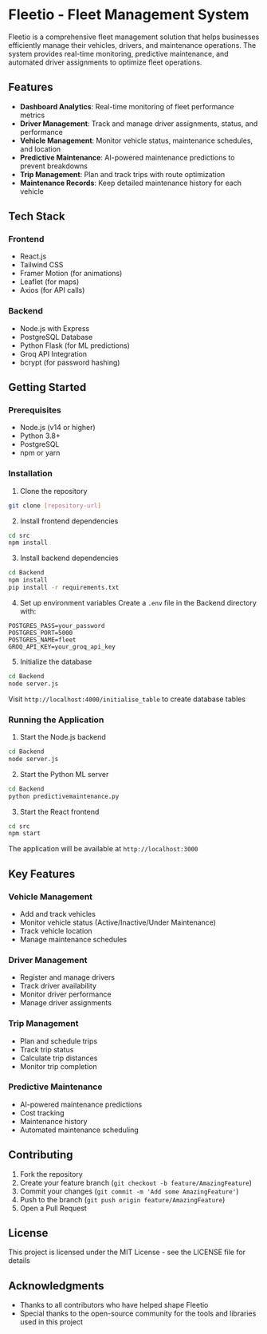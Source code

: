 # Fleetio - Fleet Management System

Fleetio is a comprehensive fleet management solution that helps businesses efficiently manage their vehicles, drivers, and maintenance operations. The system provides real-time monitoring, predictive maintenance, and automated driver assignments to optimize fleet operations.

## Features

- **Dashboard Analytics**: Real-time monitoring of fleet performance metrics
- **Driver Management**: Track and manage driver assignments, status, and performance
- **Vehicle Management**: Monitor vehicle status, maintenance schedules, and location
- **Predictive Maintenance**: AI-powered maintenance predictions to prevent breakdowns
- **Trip Management**: Plan and track trips with route optimization
- **Maintenance Records**: Keep detailed maintenance history for each vehicle

## Tech Stack

### Frontend
- React.js
- Tailwind CSS
- Framer Motion (for animations)
- Leaflet (for maps)
- Axios (for API calls)

### Backend
- Node.js with Express
- PostgreSQL Database
- Python Flask (for ML predictions)
- Groq API Integration
- bcrypt (for password hashing)

## Getting Started

### Prerequisites
- Node.js (v14 or higher)
- Python 3.8+
- PostgreSQL
- npm or yarn

### Installation

1. Clone the repository
```bash
git clone [repository-url]
```

2. Install frontend dependencies
```bash
cd src
npm install
```

3. Install backend dependencies
```bash
cd Backend
npm install
pip install -r requirements.txt
```

4. Set up environment variables
Create a `.env` file in the Backend directory with:
```
POSTGRES_PASS=your_password
POSTGRES_PORT=5000
POSTGRES_NAME=fleet
GROQ_API_KEY=your_groq_api_key
```

5. Initialize the database
```bash
cd Backend
node server.js
```
Visit `http://localhost:4000/initialise_table` to create database tables

### Running the Application

1. Start the Node.js backend
```bash
cd Backend
node server.js
```

2. Start the Python ML server
```bash
cd Backend
python predictivemaintenance.py
```

3. Start the React frontend
```bash
cd src
npm start
```

The application will be available at `http://localhost:3000`

## Key Features

### Vehicle Management
- Add and track vehicles
- Monitor vehicle status (Active/Inactive/Under Maintenance)
- Track vehicle location
- Manage maintenance schedules

### Driver Management
- Register and manage drivers
- Track driver availability
- Monitor driver performance
- Manage driver assignments

### Trip Management
- Plan and schedule trips
- Track trip status
- Calculate trip distances
- Monitor trip completion

### Predictive Maintenance
- AI-powered maintenance predictions
- Cost tracking
- Maintenance history
- Automated maintenance scheduling

## Contributing

1. Fork the repository
2. Create your feature branch (`git checkout -b feature/AmazingFeature`)
3. Commit your changes (`git commit -m 'Add some AmazingFeature'`)
4. Push to the branch (`git push origin feature/AmazingFeature`)
5. Open a Pull Request

## License

This project is licensed under the MIT License - see the LICENSE file for details

## Acknowledgments

- Thanks to all contributors who have helped shape Fleetio
- Special thanks to the open-source community for the tools and libraries used in this project
